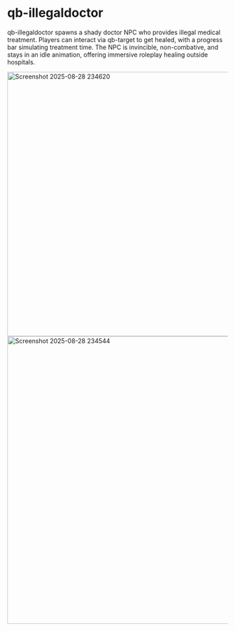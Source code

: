 # qb-illegaldoctor
qb-illegaldoctor spawns a shady doctor NPC who provides illegal medical treatment. Players can interact via qb-target to get healed, with a progress bar simulating treatment time. The NPC is invincible, non-combative, and stays in an idle animation, offering immersive roleplay healing outside hospitals.

<img width="837" height="604" alt="Screenshot 2025-08-28 234620" src="https://github.com/user-attachments/assets/e8ce159a-87af-4fb2-bffe-9287e4175778" />
<img width="1184" height="657" alt="Screenshot 2025-08-28 234544" src="https://github.com/user-attachments/assets/c0f8e1e1-21f9-46ab-be08-b78d0463f186" />
